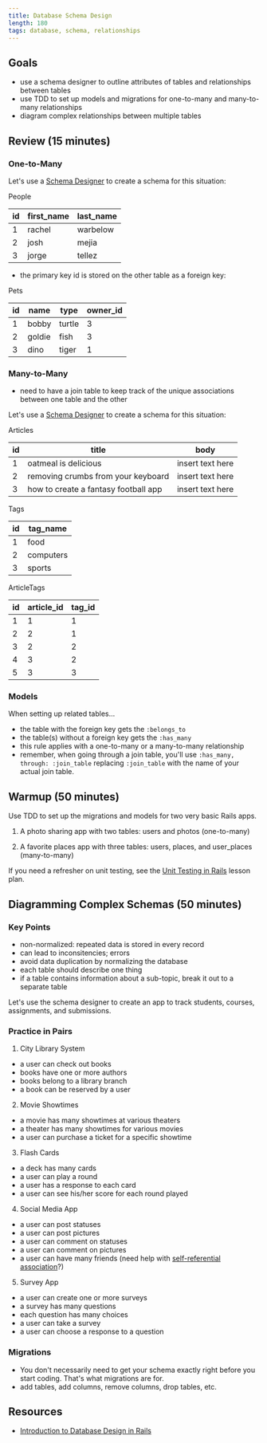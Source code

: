 ```yaml
---
title: Database Schema Design
length: 180
tags: database, schema, relationships
---
```


## Goals

* use a schema designer to outline attributes of tables and relationships between tables
* use TDD to set up models and migrations for one-to-many and many-to-many relationships
* diagram complex relationships between multiple tables

## Review (15 minutes)

### One-to-Many

Let's use a [Schema Designer](http://ondras.zarovi.cz/sql/demo/) to create a schema for this situation: 

People

|id |first_name|last_name|
|---|---|---|
|  1| rachel| warbelow  |
|  2|  josh |  mejia |
|  3|  jorge| tellez  |

* the primary key id is stored on the other table as a foreign key:

Pets

|id |name|type|owner_id|
|---|---|---|-----|
|  1| bobby| turtle  | 3|
|  2| goldie |  fish | 3| 
|  3| dino | tiger  | 1| 

### Many-to-Many

* need to have a join table to keep track of the unique associations between one table and the other

Let's use a [Schema Designer](http://ondras.zarovi.cz/sql/demo/) to create a schema for this situation: 

Articles

|id |title|body|
|---|---|---|
|  1| oatmeal is delicious| insert text here  |
|  2|  removing crumbs from your keyboard |  insert text here |
|  3|  how to create a fantasy football app | insert text here  |

Tags

|id |tag_name|
|---|---|
|  1| food|
|  2|  computers |
|  3|  sports |

ArticleTags

|id |article_id|tag_id
|---|---|---|
|  1| 1| 1 |
|  2| 2 | 1| 
|  3| 2| 2 |
|  4| 3| 2 |
|  5| 3| 3 |

### Models

When setting up related tables...

* the table with the foreign key gets the `:belongs_to`
* the table(s) without a foreign key gets the `:has_many`
* this rule applies with a one-to-many or a many-to-many relationship
* remember, when going through a join table, you'll use `:has_many, through: :join_table` replacing `:join_table` with the name of your actual join table. 

## Warmup (50 minutes)

Use TDD to set up the migrations and models for two very basic Rails apps. 

1) A photo sharing app with two tables: users and photos (one-to-many)

2) A favorite places app with three tables: users, places, and user_places (many-to-many)

If you need a refresher on unit testing, see the [Unit Testing in Rails](https://github.com/turingschool/lesson_plans/blob/master/ruby_02-web_applications_with_ruby/unit_testing_in_rails.markdown) lesson plan. 

## Diagramming Complex Schemas (50 minutes)

### Key Points

* non-normalized: repeated data is stored in every record
* can lead to inconsitencies; errors
* avoid data duplication by normalizing the database
* each table should describe one thing
* if a table contains information about a sub-topic, break it out to a separate table

Let's use the schema designer to create an app to track students, courses, assignments, and submissions.

### Practice in Pairs

1) City Library System
  * a user can check out books
  * books have one or more authors
  * books belong to a library branch
  * a book can be reserved by a user

2) Movie Showtimes
  * a movie has many showtimes at various theaters
  * a theater has many showtimes for various movies
  * a user can purchase a ticket for a specific showtime

3) Flash Cards
  * a deck has many cards
  * a user can play a round
  * a user has a response to each card
  * a user can see his/her score for each round played

4) Social Media App
  * a user can post statuses
  * a user can post pictures
  * a user can comment on statuses
  * a user can comment on pictures
  * a user can have many friends (need help with [self-referential association](http://railscasts.com/episodes/163-self-referential-association?view=asciicast)?)

5) Survey App
  * a user can create one or more surveys
  * a survey has many questions
  * each question has many choices
  * a user can take a survey
  * a user can choose a response to a question

### Migrations

* You don't necessarily need to get your schema exactly right before you start coding. That's what migrations are for.
* add tables, add columns, remove columns, drop tables, etc.

## Resources

* [Introduction to Database Design in Rails](http://quickleft.com/blog/introduction-to-database-design-on-rails)
